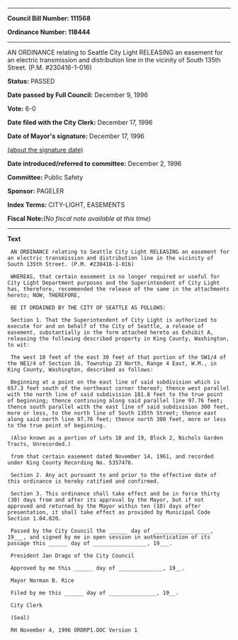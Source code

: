 

********

**Council Bill Number: 111568**
   
**Ordinance Number: 118444**
********

 AN ORDINANCE relating to Seattle City Light RELEASING an easement for an electric transmission and distribution line in the vicinity of South 135th Street. (P.M. #230416-1-016)

**Status:** PASSED
   
**Date passed by Full Council:** December 9, 1996
   
**Vote:** 6-0
   
**Date filed with the City Clerk:** December 17, 1996
   
**Date of Mayor's signature:** December 17, 1996
   
[(about the signature date)](/~public/approvaldate.htm)
   
   
   
**Date introduced/referred to committee:** December 2, 1996
   
**Committee:** Public Safety
   
**Sponsor:** PAGELER
   
   
**Index Terms:** CITY-LIGHT, EASEMENTS

**Fiscal Note:**_(No fiscal note available at this time)_

********

**Text**
   
```
 AN ORDINANCE relating to Seattle City Light RELEASING an easement for an electric transmission and distribution line in the vicinity of South 135th Street. (P.M. #230416-1-016)

 WHEREAS, that certain easement is no longer required or useful for City Light Department purposes and the Superintendent of City Light has, therefore, recommended the release of the same in the attachments hereto; NOW, THEREFORE,

 BE IT ORDAINED BY THE CITY OF SEATTLE AS FOLLOWS:

 Section 1. That the Superintendent of City Light is authorized to execute for and on behalf of the City of Seattle, a release of easement, substantially in the form attached hereto as Exhibit A, releasing the following described property in King County, Washington, to wit:

 The west 10 feet of the east 30 feet of that portion of the SW1/4 of the NE1/4 of Section 16, Township 23 North, Range 4 East, W.M., in King County, Washington, described as follows:

 Beginning at a point on the east line of said subdivision which is 657.3 feet south of the northeast corner thereof; thence west parallel with the north line of said subdivision 181.8 feet to the true point of beginning; thence continuing along said parallel line 97.76 feet; thence south parallel with the east line of said subdivision 300 feet, more or less, to the north line of South 135th Street; thence east along said north line 97.76 feet; thence north 300 feet, more or less to the true point of beginning.

 (Also known as a portion of Lots 18 and 19, Block 2, Nichols Garden Tracts, Unrecorded.)

 from that certain easement dated November 14, 1961, and recorded under King County Recording No. 5357476.

 Section 2. Any act pursuant to and prior to the effective date of this ordinance is hereby ratified and confirmed.

 Section 3. This ordinance shall take effect and be in force thirty (30) days from and after its approval by the Mayor, but if not approved and returned by the Mayor within ten (10) days after presentation, it shall take effect as provided by Municipal Code Section 1.04.020.

 Passed by the City Council the ______ day of __________________, 19___, and signed by me in open session in authentication of its passage this ______ day of _________________, 19___.

 President Jan Drago of the City Council

 Approved by me this ______ day of ______________, 19__.

 Mayor Norman B. Rice

 Filed by me this ______ day of _______________, 19__.

 City Clerk

 (Seal)

 RH November 4, 1996 ORDRP1.DOC Version 1

```
